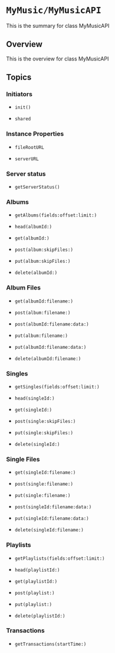 # ``MyMusic/MyMusicAPI``

This is the summary for class MyMusicAPI

## Overview

This is the overview for class MyMusicAPI

## Topics

### Initiators

- ``init()``

- ``shared``

### Instance Properties

- ``fileRootURL``

- ``serverURL``

### Server status

- ``getServerStatus()``

### Albums

- ``getAlbums(fields:offset:limit:)``

- ``head(albumId:)``

- ``get(albumId:)``

- ``post(album:skipFiles:)``

- ``put(album:skipFiles:)``

- ``delete(albumId:)``

### Album Files

- ``get(albumId:filename:)``

- ``post(album:filename:)``

- ``post(albumId:filename:data:)``

- ``put(album:filename:)``

- ``put(albumId:filename:data:)``

- ``delete(albumId:filename:)``

### Singles

- ``getSingles(fields:offset:limit:)``

- ``head(singleId:)``

- ``get(singleId:)``

- ``post(single:skipFiles:)``

- ``put(single:skipFiles:)``

- ``delete(singleId:)``

### Single Files

- ``get(singleId:filename:)``

- ``post(single:filename:)``

- ``put(single:filename:)``

- ``post(singleId:filename:data:)``

- ``put(singleId:filename:data:)``

- ``delete(singleId:filename:)``

### Playlists

- ``getPlaylists(fields:offset:limit:)``

- ``head(playlistId:)``

- ``get(playlistId:)``

- ``post(playlist:)``

- ``put(playlist:)``

- ``delete(playlistId:)``

### Transactions

- ``getTransactions(startTime:)``

